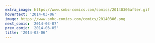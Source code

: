 ```yaml
---
extra_image: https://www.smbc-comics.com/comics/20140306after.gif
hovertext: '2014-03-06'
image: https://www.smbc-comics.com/comics/20140306.png
next_comic: '2014-03-07'
prev_comic: '2014-03-05'
title: '2014-03-06'
---
```


